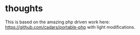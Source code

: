# thoughts

This is based on the amazing php driven work here: https://github.com/cadars/portable-php with light modifications.